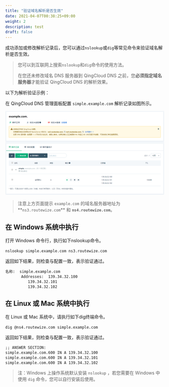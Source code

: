 ```yaml
---
title: "验证域名解析是否生效"
date: 2021-04-07T00:38:25+09:00
weight: 2
description: test
draft: false
---
```


成功添加或修改解析记录后，您可以通过`nslookup`或`dig`等常见命令来验证域名解析是否生效。

> 您可以到互联网上搜索`nslookup`和`dig`命令的使用方法。
>
> 在您还未修改域名 DNS 服务器到 QingCloud DNS 之前，您**必须指定域名服务器**才能验证 QingCloud DNS 的解析效果。

以下为解析验证示例：

在 QingCloud DNS 管理面板配置 `simple.example.com` 解析记录如图所示。

![域名验证配置](../_images/dns_rr_1.png)

> 注意上方页面提示 `example.com` 的域名服务器地址为**`ns3.routewize.com`** 和 **`ns4.routewize.com`**。

## 在 Windows 系统中执行

打开 Windows 命令行，执行如下nslookup命令。

`nslookup simple.example.com ns3.routewize.com`

返回如下结果，则检查与配置一致，表示验证通过。

```nslookup
名称:  simple.example.com
       Addresses:  139.34.32.100
          139.34.32.101
          139.34.32.102
```

## 在 Linux 或 Mac 系统中执行

在 Linux 或 Mac 系统中，请执行如下dig终端命令。

`dig @ns4.routewize.com simple.example.com`

返回如下结果，则检查与配置一致，表示验证通过。

```dig
;; ANSWER SECTION:
simple.example.com.600 IN A 139.34.32.100
simple.example.com.600 IN A 139.34.32.101
simple.example.com.600 IN A 139.34.32.102
```
> 注：Windows 上操作系统默认安装 `nslookup` ，若您需要在 Windows 中使用 `dig` 命令，您可以自行安装后使用。
